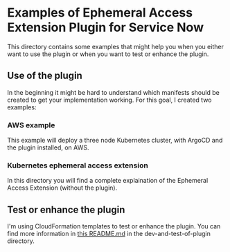 # Examples of Ephemeral Access Extension Plugin for Service Now

This directory contains some examples that might help you when you either want
to use the plugin or when you want to test or enhance the plugin.

## Use of the plugin

In the beginning it might be hard to understand which manifests should be
created to get your implementation working. For this goal, I created two
examples:

### AWS example

This example will deploy a three node Kubernetes cluster, with ArgoCD and the
plugin installed, on AWS.

### Kubernetes ephemeral access extension

In this directory you will find a complete explaination of the Ephemeral Access
Extension (without the plugin).

## Test or enhance the plugin

I'm using CloudFormation templates to test or enhance the plugin. You can find
more information in [this README.md](./dev-and-test-of-plugin/README.md) in the
dev-and-test-of-plugin directory.